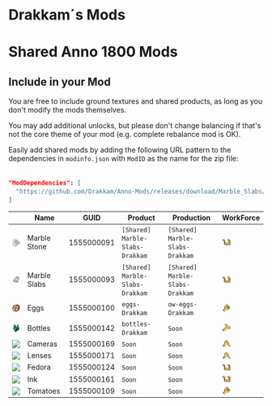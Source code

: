 # Drakkam´s Mods

# Shared Anno 1800 Mods

## Include in your Mod

You are free to include ground textures and shared products, as long as you don't modify the mods themselves.

You may add additional unlocks, but please don't change balancing if that's not the core theme of your mod (e.g. complete rebalance mod is OK).

Easily add shared mods by adding the following URL pattern to the dependencies in `modinfo.json` with `ModID` as the name for the zip file:
```json

"ModDependencies": [
  "https://github.com/Drakkam/Anno-Mods/releases/download/Marble_Slabs/Marble-Slabs-Drakkam.zip"
]
```

| | Name | GUID | Product | Production | WorkForce
---|---|---|---|---|---
<img src="./Marble-Slabs-Drakkam/data/ui/Drakkam/icons/icon_marble_stone.png" style="vertical-align: text-bottom;18px" width="18" /> | Marble Stone | 1555000091 | `[Shared] Marble-Slabs-Drakkam`| `[Shared] Marble-Slabs-Drakkam` | <img src="./docs/icons/icon_artisan.png" style="vertical-align: text-bottom;18px" width="18" />
<img src="./Marble-Slabs-Drakkam/data/ui/Drakkam/icons/icon_marble_slabs.png" style="vertical-align: text-bottom;18px" width="18" /> | Marble Slabs | 1555000093 | `[Shared] Marble-Slabs-Drakkam`| `[Shared] Marble-Slabs-Drakkam` | <img src="./docs/icons/icon_artisan.png" style="vertical-align: text-bottom;18px" width="18" />
<img src="./eggs-Drakkam/data/ui/Drakkam/icons/icon_Eggs.png" style="vertical-align: text-bottom;18px" width="18" /> | Eggs | 1555000100 | `eggs-Drakkam`| `ow-eggs-Drakkam` | <img src="./docs/icons/icon_farmer.png" style="vertical-align: text-bottom;18px" width="18" />
<img src="./bottles-Drakkam\data\ui\Drakkam\icons\icon_bottles.png" style="vertical-align: text-bottom;18px" width="18" /> | Bottles | 1555000142 | `bottles-Drakkam`| `Soon` | <img src="./docs/icons/icon_worker.png" style="vertical-align: text-bottom;18px" width="18" />
<img src="./[Addon] Merchants/data/ui/Drakkam/icons/icon_camera.png" style="vertical-align: text-bottom;18px" width="18" /> | Cameras | 1555000169 | `Soon`| `Soon` | <img src="./docs/icons/icon_engineer.png" style="vertical-align: text-bottom;18px" width="18" />
<img src="./[Addon] Merchants/data/ui/Drakkam/icons/icon_photo_lense.png" style="vertical-align: text-bottom;18px" width="18" /> | Lenses | 1555000171 | `Soon`| `Soon` | <img src="./docs/icons/icon_engineer.png" style="vertical-align: text-bottom;18px" width="18" />
<img src="./[Addon] Merchants/data/ui/Drakkam/icons/icon_fedora_hat.png" style="vertical-align: text-bottom;18px" width="18" /> | Fedora | 1555000124 | `Soon`| `Soon` | <img src="./docs/icons/icon_artisan.png" style="vertical-align: text-bottom;18px" width="18" />
<img src="./[Addon] Merchants/data/ui/Drakkam/icons/icon_ink.png" style="vertical-align: text-bottom;18px" width="18" /> | Ink | 1555000161 | `Soon`| `Soon` | <img src="./docs/icons/icon_artisan.png" style="vertical-align: text-bottom;18px" width="18" />
<img src="./[Addon] Merchants/data/ui/Drakkam/icons/icon_tomatoes.png" style="vertical-align: text-bottom;18px" width="18" /> | Tomatoes | 1555000109 | `Soon`| `Soon` | <img src="./docs/icons/icon_farmer.png" style="vertical-align: text-bottom;18px" width="18" />
